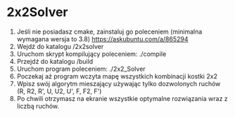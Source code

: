 # 2x2Solver

1. Jeśli nie posiadasz cmake, zainstaluj go poleceniem (minimalna wymagana wersja to 3.8)
   https://askubuntu.com/a/865294
2. Wejdź do katalogu /2x2solver
3. Uruchom skrypt kompilujący poleceniem: ./compile
4. Przejdź do katalogu /build 
5. Uruchom program poleceniem: ./2x2_Solver
6. Poczekaj aż program wczyta mapę wszystkich kombinacji kostki 2x2
7. Wpisz swój algorytm mieszający używając tylko dozwolonych ruchów
   (R, R2, R', U, U2, U', F, F2, F')
8. Po chwili otrzymasz na ekranie wszystkie optymalne rozwiązania wraz z
   liczbą ruchów.
